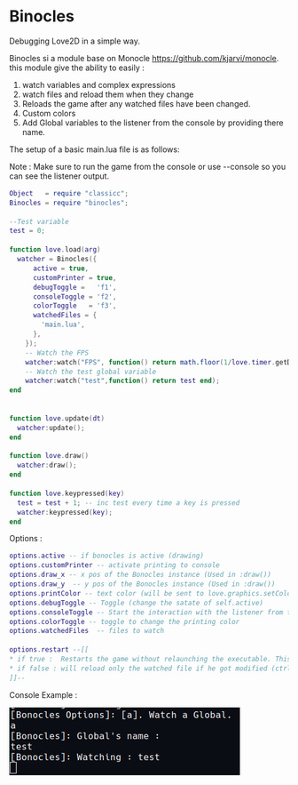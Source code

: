 # Binocles
Debugging Love2D in a simple way.

Binocles si a module base on Monocle https://github.com/kjarvi/monocle.
this module give the ability to easily :
  1. watch variables and complex expressions
  2. watch files and reload them when they change
  3. Reloads the game after any watched files have been changed.
  4. Custom colors
  5. Add Global variables to the listener from the console by providing there name.

The setup of a basic main.lua file is as follows:

Note : Make sure to run the game from the console or use --console so you can see the listener output.

```lua
Object   = require "classicc";
Binocles = require "binocles";

--Test variable
test = 0;

function love.load(arg)
  watcher = Binocles({
      active = true,
      customPrinter = true,
      debugToggle =   'f1',
      consoleToggle = 'f2',
      colorToggle   = 'f3',
      watchedFiles = {
        'main.lua',
      },
    });
    -- Watch the FPS
    watcher:watch("FPS", function() return math.floor(1/love.timer.getDelta()) end);
    -- Watch the test global variable
    watcher:watch("test",function() return test end);
end


function love.update(dt)
  watcher:update();
end

function love.draw()
  watcher:draw();
end

function love.keypressed(key)
  test = test + 1; -- inc test every time a key is pressed
  watcher:keypressed(key);
end
```

Options :

```lua
options.active -- if bonocles is active (drawing)  
options.customPrinter -- activate printing to console
options.draw_x -- x pos of the Bonocles instance (Used in :draw())
options.draw_y  -- y pos of the Bonocles instance (Used in :draw())
options.printColor -- text color (will be sent to love.graphics.setColor())
options.debugToggle -- Toggle (change the satate of self.active)
options.consoleToggle -- Start the interaction with the listener from the console
options.colorToggle -- toggle to change the printing color
options.watchedFiles  -- files to watch

options.restart --[[
* if true :  Restarts the game without relaunching the executable. This cleanly shuts down the main Lua state instance and creates a brand new one.
* if false : will reload only the watched file if he got modified (ctrl-s).
]]--

```

Console Example :

![ConsoleEX](./public/imgs/ConsoleEX.png)
